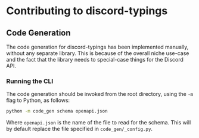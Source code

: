 # Contributing to discord-typings

## Code Generation

The code generation for discord-typings has been implemented manually, without
any separate library. This is because of the overall niche use-case and
the fact that the library needs to special-case things for the Discord API.

### Running the CLI

The code generation should be invoked from the root directory, using the `-m`
flag to Python, as follows:

```bash
python -m code_gen schema openapi.json
```

Where `openapi.json` is the name of the file to read for the schema. This will
by default replace the file specified in `code_gen/_config.py`.
